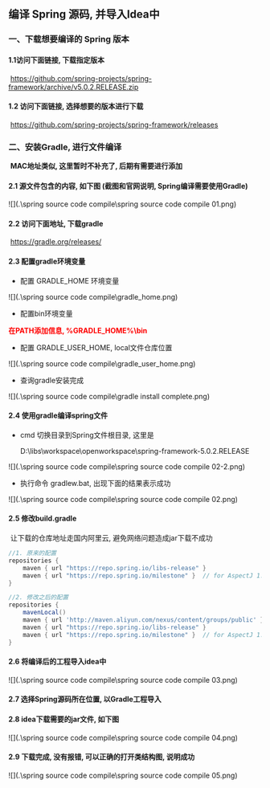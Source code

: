 ## 编译 Spring 源码, 并导入Idea中

### 一、下载想要编译的 Spring 版本

#### 1.1访问下面链接, 下载指定版本

​	https://github.com/spring-projects/spring-framework/archive/v5.0.2.RELEASE.zip

#### 1.2 访问下面链接, 选择想要的版本进行下载

​	https://github.com/spring-projects/spring-framework/releases

### 二、安装Gradle, 进行文件编译

​	**MAC地址类似, 这里暂时不补充了, 后期有需要进行添加**

#### 2.1 源文件包含的内容, 如下图 (截图和官网说明, Spring编译需要使用Gradle)

![](.\spring source code compile\spring source code compile 01.png)



#### 2.2 访问下面地址, 下载gradle

​	https://gradle.org/releases/

#### 2.3 配置gradle环境变量

- 配置 GRADLE_HOME 环境变量

![](.\spring source code compile\gradle_home.png)

- 配置bin环境变量

<font color="#ff00">**在PATH添加信息, %GRADLE_HOME%\bin**</font>

- 配置 GRADLE_USER_HOME, local文件仓库位置

![](.\spring source code compile\gradle_user_home.png)

- 查询gradle安装完成

![](.\spring source code compile\gradle install complete.png)

#### 2.4 使用gradle编译spring文件

- cmd 切换目录到Spring文件根目录, 这里是

  D:\libs\workspace\openworkspace\spring-framework-5.0.2.RELEASE

![](.\spring source code compile\spring source code compile 02-2.png)

- 执行命令 gradlew.bat, 出现下面的结果表示成功

![](.\spring source code compile\spring source code compile 02.png)

#### 2.5 修改build.gradle

​	让下载的仓库地址走国内阿里云, 避免网络问题造成jar下载不成功

```gradle
//1. 原来的配置
repositories {
    maven { url "https://repo.spring.io/libs-release" }
    maven { url "https://repo.spring.io/milestone" }  // for AspectJ 1.9 beta
}

//2. 修改之后的配置
repositories {
    mavenLocal()
    maven { url 'http://maven.aliyun.com/nexus/content/groups/public' }
    maven { url "https://repo.spring.io/libs-release" }
    maven { url "https://repo.spring.io/milestone" }  // for AspectJ 1.9 beta
}
```

#### 2.6 将编译后的工程导入idea中

![](.\spring source code compile\spring source code compile 03.png)



#### 2.7 选择Spring源码所在位置, 以Gradle工程导入

#### 2.8 idea下载需要的jar文件, 如下图

![](.\spring source code compile\spring source code compile 04.png)

#### 2.9 下载完成, 没有报错, 可以正确的打开类结构图, 说明成功

![](.\spring source code compile\spring source code compile 05.png)

